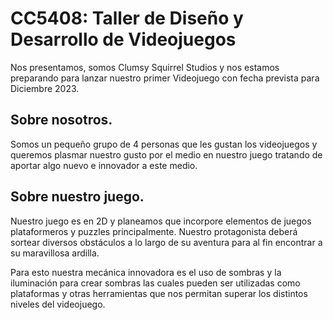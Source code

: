 # CC5408: Taller de Diseño y Desarrollo de Videojuegos 

Nos presentamos, somos Clumsy Squirrel Studios y nos estamos preparando para lanzar nuestro primer Videojuego con fecha prevista para Diciembre 2023.
## Sobre nosotros.

Somos un pequeño grupo de 4 personas que les gustan los videojuegos y queremos plasmar nuestro gusto por el medio en nuestro juego tratando de aportar algo nuevo e innovador a este medio.

## Sobre nuestro juego. 

Nuestro juego es en 2D y planeamos que incorpore elementos de juegos plataformeros y puzzles principalmente. Nuestro protagonista deberá sortear diversos obstáculos a lo largo de su aventura para al fin encontrar a su maravillosa ardilla.

Para esto nuestra mecánica innovadora es el uso de sombras y la iluminación para crear sombras las cuales pueden ser utilizadas como plataformas y otras herramientas que nos permitan superar los distintos niveles del videojuego.

